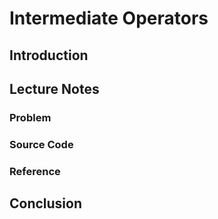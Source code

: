 # Intermediate Operators

## Introduction

## Lecture Notes

### Problem

### Source Code

### Reference

## Conclusion
